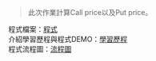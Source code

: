 >此次作業計算Call price以及Put price。<br>

程式檔案：[程式](https://github.com/KatherineChu/Financial-Engineering/blob/master/HW3/hw3.ipynb) <br>
介紹學習歷程與程式DEMO：[學習歷程](https://github.com/KatherineChu/Financial-Engineering/blob/master/HW3/%E5%AD%B8%E7%BF%92%E6%AD%B7%E7%A8%8B.pdf) <br>
程式流程圖：[流程圖](https://github.com/KatherineChu/Financial-Engineering/blob/master/HW3/%E6%B5%81%E7%A8%8B%E5%9C%96.pdf)

